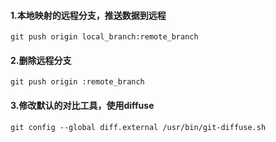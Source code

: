 #### 1.本地映射的远程分支，推送数据到远程

```shell
git push origin local_branch:remote_branch
```

#### 2.删除远程分支

```shell
git push origin :remote_branch
```

#### 3.修改默认的对比工具，使用diffuse

```shell
git config --global diff.external /usr/bin/git-diffuse.sh
```
